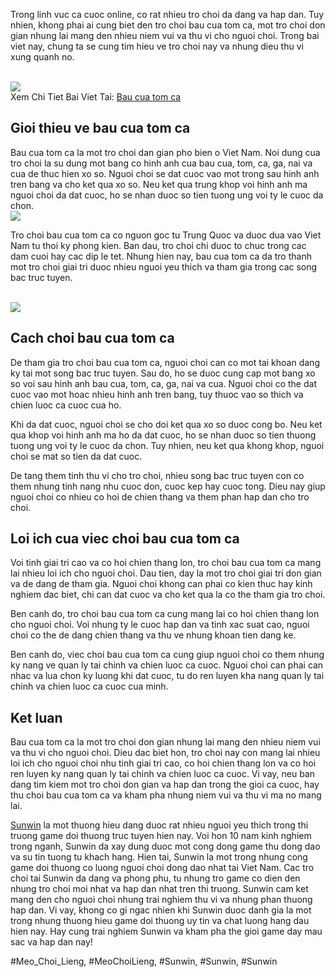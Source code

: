 <p>Trong linh vuc ca cuoc online, co rat nhieu tro choi da dang va hap dan. Tuy nhien, khong phai ai cung biet den tro choi bau cua tom ca, mot tro choi don gian nhung lai mang den nhieu niem vui va thu vi cho nguoi choi. Trong bai viet nay, chung ta se cung tim hieu ve tro choi nay va nhung dieu thu vi xung quanh no.</p><br><img src="https://isunwin.dev/wp-content/uploads/2025/02/gioi-thieu-bau-cua-tom-ca-tai-sunwin.webp"></br>
Xem Chi Tiet Bai Viet Tai: <a href="https://isunwin.dev/bau-cua-tom-ca/">Bau cua tom ca</a><h2>Gioi thieu ve bau cua tom ca</h2><p>Bau cua tom ca la mot tro choi dan gian pho bien o Viet Nam. Noi dung cua tro choi la su dung mot bang co hinh anh cua bau cua, tom, ca, ga, nai va cua de thuc hien xo so. Nguoi choi se dat cuoc vao mot trong sau hinh anh tren bang va cho ket qua xo so. Neu ket qua trung khop voi hinh anh ma nguoi choi da dat cuoc, ho se nhan duoc so tien tuong ung voi ty le cuoc da chon.<br><img src="https://isunwin.dev/wp-content/uploads/2025/02/lua-chon-bo-bau-cua-tom-ca-chat-luong.webp"></br><p>Tro choi bau cua tom ca co nguon goc tu Trung Quoc va duoc dua vao Viet Nam tu thoi ky phong kien. Ban dau, tro choi chi duoc to chuc trong cac dam cuoi hay cac dip le tet. Nhung hien nay, bau cua tom ca da tro thanh mot tro choi giai tri duoc nhieu nguoi yeu thich va tham gia trong cac song bac truc tuyen.</p><br><img src="https://isunwin.dev/wp-content/uploads/2025/02/gioi-thieu-bau-cua-tom-ca-tai-sunwin.webp"></br><h2>Cach choi bau cua tom ca</h2><p>De tham gia tro choi bau cua tom ca, nguoi choi can co mot tai khoan dang ky tai mot song bac truc tuyen. Sau do, ho se duoc cung cap mot bang xo so voi sau hinh anh bau cua, tom, ca, ga, nai va cua. Nguoi choi co the dat cuoc vao mot hoac nhieu hinh anh tren bang, tuy thuoc vao so thich va chien luoc ca cuoc cua ho.<p>Khi da dat cuoc, nguoi choi se cho doi ket qua xo so duoc cong bo. Neu ket qua khop voi hinh anh ma ho da dat cuoc, ho se nhan duoc so tien thuong tuong ung voi ty le cuoc da chon. Tuy nhien, neu ket qua khong khop, nguoi choi se mat so tien da dat cuoc.</p><p>De tang them tinh thu vi cho tro choi, nhieu song bac truc tuyen con co them nhung tinh nang nhu cuoc don, cuoc kep hay cuoc tong. Dieu nay giup nguoi choi co nhieu co hoi de chien thang va them phan hap dan cho tro choi.<h2>Loi ich cua viec choi bau cua tom ca</h2><p>Voi tinh giai tri cao va co hoi chien thang lon, tro choi bau cua tom ca mang lai nhieu loi ich cho nguoi choi. Dau tien, day la mot tro choi giai tri don gian va de dang de tham gia. Nguoi choi khong can phai co kien thuc hay kinh nghiem dac biet, chi can dat cuoc va cho ket qua la co the tham gia tro choi.</p><p>Ben canh do, tro choi bau cua tom ca cung mang lai co hoi chien thang lon cho nguoi choi. Voi nhung ty le cuoc hap dan va tinh xac suat cao, nguoi choi co the de dang chien thang va thu ve nhung khoan tien dang ke.</p><p>Ben canh do, viec choi bau cua tom ca cung giup nguoi choi co them nhung ky nang ve quan ly tai chinh va chien luoc ca cuoc. Nguoi choi can phai can nhac va lua chon ky luong khi dat cuoc, tu do ren luyen kha nang quan ly tai chinh va chien luoc ca cuoc cua minh.</p><h2>Ket luan</h2><p>Bau cua tom ca la mot tro choi don gian nhung lai mang den nhieu niem vui va thu vi cho nguoi choi. Dieu dac biet hon, tro choi nay con mang lai nhieu loi ich cho nguoi choi nhu tinh giai tri cao, co hoi chien thang lon va co hoi ren luyen ky nang quan ly tai chinh va chien luoc ca cuoc. Vi vay, neu ban dang tim kiem mot tro choi don gian va hap dan trong the gioi ca cuoc, hay thu choi bau cua tom ca va kham pha nhung niem vui va thu vi ma no mang lai.</p><p><a href="https://isunwin.dev/">Sunwin</a> la mot thuong hieu dang duoc rat nhieu nguoi yeu thich trong thi truong game doi thuong truc tuyen hien nay. Voi hon 10 nam kinh nghiem trong nganh, Sunwin da xay dung duoc mot cong dong game thu dong dao va su tin tuong tu khach hang. Hien tai, Sunwin la mot trong nhung cong game doi thuong co luong nguoi choi dong dao nhat tai Viet Nam. Cac tro choi tai Sunwin da dang va phong phu, tu nhung tro game co dien den nhung tro choi moi nhat va hap dan nhat tren thi truong. Sunwin cam ket mang den cho nguoi choi nhung trai nghiem thu vi va nhung phan thuong hap dan. Vi vay, khong co gi ngac nhien khi Sunwin duoc danh gia la mot trong nhung thuong hieu game doi thuong uy tin va chat luong hang dau hien nay. Hay cung trai nghiem Sunwin va kham pha the gioi game day mau sac va hap dan nay!</p>
#Meo_Choi_Lieng, #MeoChoiLieng, #Sunwin, #Sunwin, #Sunwin
